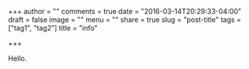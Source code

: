 +++
author = ""
comments = true
date = "2016-03-14T20:29:33-04:00"
draft = false
image = ""
menu = ""
share = true
slug = "post-title"
tags = ["tag1", "tag2"]
title = "info"

+++

Hello.
